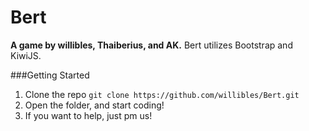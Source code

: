 # Bert
**A game by willibles, Thaiberius, and AK.** Bert utilizes Bootstrap and KiwiJS.

###Getting Started
 1. Clone the repo `git clone https://github.com/willibles/Bert.git`
 2. Open the folder, and start coding!
 3. If you want to help, just pm us!
